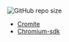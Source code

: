 ![GitHub repo size](https://img.shields.io/github/repo-size/ywzgt/chromium-patches)
 - [Cromite](https://github.com/uazo/cromite)
 - [Chromium-sdk](https://gitlab.com/eyeo/adblockplus/chromium-sdk)
